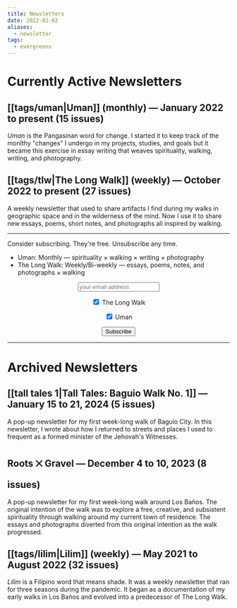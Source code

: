```yaml
---
title: Newsletters
date: 2022-02-02
aliases:
  - newsletter
tags:
  - evergreens
---
```

# Currently Active Newsletters

## [[tags/uman|Uman]] (monthly) — January 2022 to present (15 issues)

*Uman* is the Pangasinan word for change. I started it to keep track of the monlthy "changes" I undergo in my projects, studies, and goals but it became this exercise in essay writing that weaves spirituality, walking, writing, and photography.

## [[tags/tlw|The Long Walk]] (weekly) — October 2022 to present (27 issues)

A weekly newsletter that used to share artifacts I find during my walks in geographic space and in the wilderness of the mind. Now I use it to share new essays, poems, short notes, and photographs all inspired by walking.

***
Consider subscribing. They're free. Unsubscribe any time.

- Uman: Monthly — spirituality × walking × writing × photography
- The Long Walk: Weekly/Bi-weekly — essays, poems, notes, and photographs × walking

<form method="post" action="https://list.vinceimbat.com/subscription/form" class="listmonk-form">
  <div style="text-align: center;">
    <input type="hidden" name="nonce" />
    <p>
      <input type="email" name="email" required placeholder="your email address" />
    </p>
    <p>
      <input id="0a6da" type="checkbox" name="l" checked value="0a6da788-1056-486f-8ef7-294b14c8ba33" />
      <label for="0a6da">The Long Walk</label><br />
    </p>
    <p>
      <input id="cfd1b" type="checkbox" name="l" checked value="cfd1bff8-8bb4-4c68-b220-44bc1ad49c6d" />
      <label for="cfd1b">Uman</label><br />
    </p>
    <p>
      <input type="submit" value="Subscribe" />
    </p>
  </div>
</form>

***

# Archived Newsletters

## [[tall tales 1|Tall Tales: Baguio Walk No. 1]]   — January 15 to 21, 2024 (5 issues)

A pop-up newsletter for my first week-long walk of Baguio City. In this newsletter, I wrote about how I returned to streets and places I used to frequent as a formed minister of the Jehovah's Witnesses.

## Roots ྾ Gravel — December 4 to 10, 2023 (8 issues)

A pop-up newsletter for my first week-long walk around Los Baños. The original intention of the walk was to explore a free, creative, and subsistent spirituality through walking around my current town of residence. The essays and photographs diverted from this original intention as the walk progressed.

## [[tags/lilim|Lilim]] (weekly) — May 2021 to August 2022 (32 issues)

*Lilim* is a Filipino word that means shade. It was a weekly newsletter that ran for three seasons during the pandemic. It began as a documentation of my early walks in Los Baños and evolved into a predecessor of The Long Walk.